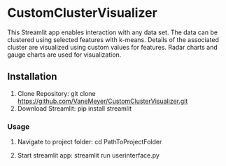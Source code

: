 # CustomClusterVisualizer
This Streamlit app enables interaction with any data set. The data can be clustered using selected features with k-means. Details of the associated cluster are visualized using custom values for features. Radar charts and gauge charts are used for visualization.

## Installation

1. Clone Repository:
   git clone https://github.com/VaneMeyer/CustomClusterVisualizer.git
2. Download Streamlit:
   pip install streamlit

### Usage

1. Navigate to project folder:
   cd PathToProjectFolder

2. Start streamlit app:
   streamlit run userinterface.py
